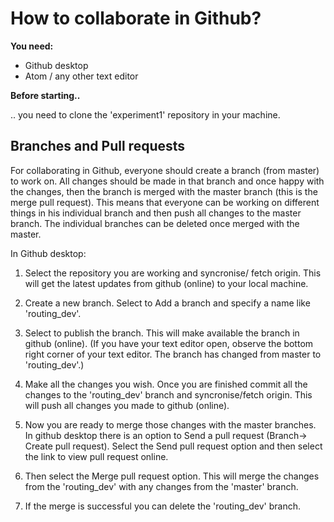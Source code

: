 # How to collaborate in Github?

**You need:**

- Github desktop
- Atom / any other text editor

**Before starting..**

.. you need to clone the 'experiment1' repository in your machine.

## Branches and Pull requests

For collaborating in Github, everyone should create a branch (from master) to work on.  All changes should be made in that branch and once happy with the changes, then the branch is merged with the master branch (this is the merge pull request). This means that everyone can be working on different things in his individual branch and then push all changes to the master branch. The individual branches can be deleted once merged with the master.

In Github desktop:

1. Select the repository you are working and syncronise/ fetch origin. This will get the latest updates from github (online) to your local machine.

2. Create a new branch. Select to Add a branch and specify a name like 'routing_dev'.

3. Select to publish the branch. This will make available the branch in github (online). (If you have your text editor open, observe the bottom right corner of your text editor. The branch has changed from master to 'routing_dev'.)

4. Make all the changes you wish. Once you are finished commit all the changes to the 'routing_dev' branch and syncronise/fetch origin. This will push all changes you made to github (online).

5. Now you are ready to merge those changes with the master branches. In github desktop there is an option to Send a pull request (Branch-> Create pull request). Select the Send pull request option and then select the link to view pull request online.

6. Then select the Merge pull request option. This will merge the changes from the 'routing_dev' with any changes from the 'master' branch.

7. If the merge is successful you can delete the 'routing_dev' branch.
